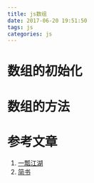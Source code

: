 ```yaml
---
title: js数组
date: 2017-06-20 19:51:50
tags: js
categories: js
---
```


# 数组的初始化 #
# 数组的方法 #

# 参考文章 #
 1. [一瓢江湖](http://zxc8899.iteye.com/blog/1558298/)
 2. [简书](http://www.jianshu.com/p/66b04163948b)